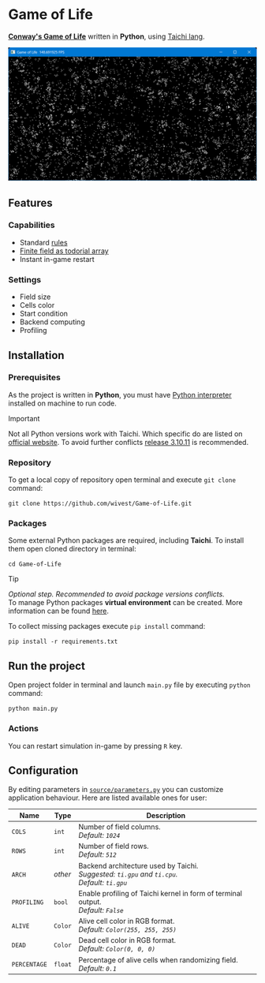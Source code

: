 # Game of Life

[**Conway's Game of Life**](https://en.wikipedia.org/wiki/Conway%27s_Game_of_Life) written in **Python**, using [Taichi lang](https://www.taichi-lang.org).

![Conway's Game of Life](screenshot.png)

## Features

### Capabilities

-   Standard [rules](https://en.wikipedia.org/wiki/Conway%27s_Game_of_Life#Rules)
-   [Finite field as todorial array](https://en.wikipedia.org/wiki/Conway%27s_Game_of_Life#Algorithms:~:text=In%20principle%2C%20the,M%C3%B6bius%20strip.)
-   Instant in-game restart

### Settings

-   Field size
-   Cells color
-   Start condition
-   Backend computing
-   Profiling

## Installation

### Prerequisites

As the project is written in **Python**, you must have [Python interpreter](https://www.python.org/downloads/) installed on machine to run code.<br>

> [!IMPORTANT]  
> Not all Python versions work with Taichi. Which specific do are listed on [official website](https://docs.taichi-lang.org/docs/hello_world#prerequisites). To avoid further conflicts [release 3.10.11](https://www.python.org/downloads/release/python-31011/) is recommended.

### Repository

To get a local copy of repository open terminal and execute `git clone` command:

```
git clone https://github.com/wivest/Game-of-Life.git
```

### Packages

Some external Python packages are required, including **Taichi**. To install them open cloned directory in terminal:

```
cd Game-of-Life
```

> [!TIP]  
> _Optional step. Recommended to avoid package versions conflicts._<br>
> To manage Python packages **virtual environment** can be created. More information can be found [here](https://docs.python.org/3/library/venv.html).

To collect missing packages execute `pip install` command:

```
pip install -r requirements.txt
```

## Run the project

Open project folder in terminal and launch `main.py` file by executing `python` command:

```
python main.py
```

### Actions

You can restart simulation in-game by pressing `R` key.

## Configuration

By editing parameters in [`source/parameters.py`](source/parameters.py) you can customize application behaviour. Here are listed available ones for user:

| Name         | Type    | Description                                                                                        |
| ------------ | ------- | -------------------------------------------------------------------------------------------------- |
| `COLS`       | `int`   | Number of field columns.<br>_Default: `1024`_                                                      |
| `ROWS`       | `int`   | Number of field rows.<br>_Default: `512`_                                                          |
| `ARCH`       | _other_ | Backend architecture used by Taichi.<br>_Suggested: `ti.gpu` and `ti.cpu`._<br>_Default: `ti.gpu`_ |
| `PROFILING`  | `bool`  | Enable profiling of Taichi kernel in form of terminal output.<br>_Default: `False`_                |
| `ALIVE`      | `Color` | Alive cell color in RGB format.<br>_Default: `Color(255, 255, 255)`_                               |
| `DEAD`       | `Color` | Dead cell color in RGB format.<br>_Default: `Color(0, 0, 0)`_                                      |
| `PERCENTAGE` | `float` | Percentage of alive cells when randomizing field.<br>_Default: `0.1`_                              |
